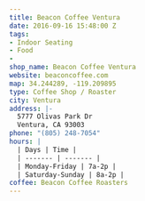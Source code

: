```yaml
---
title: Beacon Coffee Ventura
date: 2016-09-16 15:48:00 Z
tags:
- Indoor Seating
- Food
- 
shop_name: Beacon Coffee Ventura
website: beaconcoffee.com
map: 34.244289, -119.209895
type: Coffee Shop / Roaster
city: Ventura
address: |-
  5777 Olivas Park Dr
  Ventura, CA 93003
phone: "(805) 248-7054"
hours: |
  | Days | Time |
  | ------- | ------- |
  | Monday-Friday | 7a-2p |
  | Saturday-Sunday | 8a-2p |
coffee: Beacon Coffee Roasters
---
```


